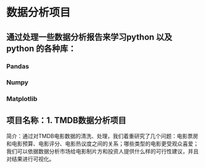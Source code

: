 # 数据分析项目
## 通过处理一些数据分析报告来学习python 以及 python 的各种库：
### Pandas
### Numpy
### Matplotlib

## 项目名称：1. TMDB数据分析项目
简介：通过对TMDB电影数据的清洗、处理，我们着重研究了几个问题：电影票房和电影预算、电影评分、电影热议度之间的关系；哪些类型的电影更受观众喜爱；我们可以依据数据分析市场给电影制片方和投资人提供什么样的可行性建议，并且对结果进行可视化。
